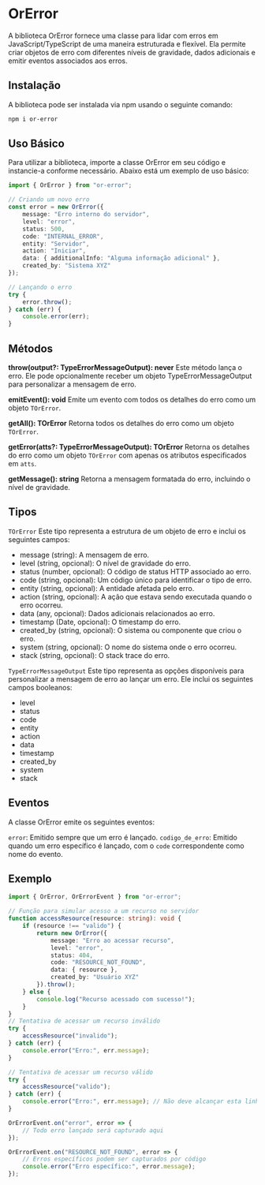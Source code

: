 # OrError

A biblioteca OrError fornece uma classe para lidar com erros em JavaScript/TypeScript de uma maneira estruturada e flexível. Ela permite criar objetos de erro
com diferentes níveis de gravidade, dados adicionais e emitir eventos associados aos erros.

## Instalação

A biblioteca pode ser instalada via npm usando o seguinte comando:

```bash
npm i or-error
```

## Uso Básico

Para utilizar a biblioteca, importe a classe OrError em seu código e instancie-a conforme necessário. Abaixo está um exemplo de uso básico:

```typescript
import { OrError } from "or-error";

// Criando um novo erro
const error = new OrError({
    message: "Erro interno do servidor",
    level: "error",
    status: 500,
    code: "INTERNAL_ERROR",
    entity: "Servidor",
    action: "Iniciar",
    data: { additionalInfo: "Alguma informação adicional" },
    created_by: "Sistema XYZ"
});

// Lançando o erro
try {
    error.throw();
} catch (err) {
    console.error(err);
}
```

## Métodos

**throw(output?: TypeErrorMessageOutput): never** Este método lança o erro. Ele pode opcionalmente receber um objeto TypeErrorMessageOutput para personalizar a
mensagem de erro.

**emitEvent(): void** Emite um evento com todos os detalhes do erro como um objeto `TOrError`.

**getAll(): TOrError** Retorna todos os detalhes do erro como um objeto `TOrError`.

**getError(atts?: TypeErrorMessageOutput): TOrError** Retorna os detalhes do erro como um objeto `TOrError` com apenas os atributos especificados em `atts`.

**getMessage(): string** Retorna a mensagem formatada do erro, incluindo o nível de gravidade.

## Tipos

`TOrError` Este tipo representa a estrutura de um objeto de erro e inclui os seguintes campos:

-   message (string): A mensagem de erro.
-   level (string, opcional): O nível de gravidade do erro.
-   status (number, opcional): O código de status HTTP associado ao erro.
-   code (string, opcional): Um código único para identificar o tipo de erro.
-   entity (string, opcional): A entidade afetada pelo erro.
-   action (string, opcional): A ação que estava sendo executada quando o erro ocorreu.
-   data (any, opcional): Dados adicionais relacionados ao erro.
-   timestamp (Date, opcional): O timestamp do erro.
-   created_by (string, opcional): O sistema ou componente que criou o erro.
-   system (string, opcional): O nome do sistema onde o erro ocorreu.
-   stack (string, opcional): O stack trace do erro.

`TypeErrorMessageOutput` Este tipo representa as opções disponíveis para personalizar a mensagem de erro ao lançar um erro. Ele inclui os seguintes campos
booleanos:

-   level
-   status
-   code
-   entity
-   action
-   data
-   timestamp
-   created_by
-   system
-   stack

## Eventos

A classe OrError emite os seguintes eventos:

`error`: Emitido sempre que um erro é lançado. `codigo_de_erro`: Emitido quando um erro específico é lançado, com o `code` correspondente como nome do evento.

## Exemplo

```typescript
import { OrError, OrErrorEvent } from "or-error";

// Função para simular acesso a um recurso no servidor
function accessResource(resource: string): void {
    if (resource !== "valido") {
        return new OrError({
            message: "Erro ao acessar recurso",
            level: "error",
            status: 404,
            code: "RESOURCE_NOT_FOUND",
            data: { resource },
            created_by: "Usuário XYZ"
        }).throw();
    } else {
        console.log("Recurso acessado com sucesso!");
    }
}
// Tentativa de acessar um recurso inválido
try {
    accessResource("invalido");
} catch (err) {
    console.error("Erro:", err.message);
}

// Tentativa de acessar um recurso válido
try {
    accessResource("valido");
} catch (err) {
    console.error("Erro:", err.message); // Não deve alcançar esta linha
}

OrErrorEvent.on("error", error => {
    // Todo erro lançado será capturado aqui
});

OrErrorEvent.on("RESOURCE_NOT_FOUND", error => {
    // Erros específicos podem ser capturados por código
    console.error("Erro específico:", error.message);
});
```
